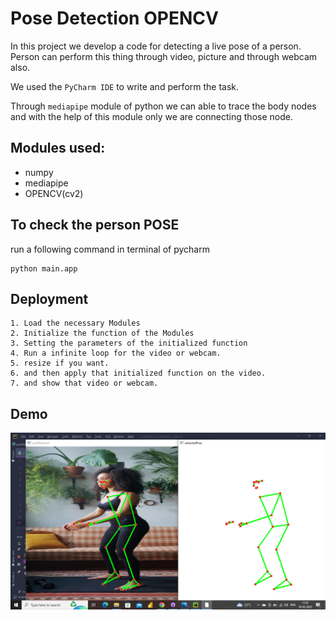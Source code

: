 
# Pose Detection OPENCV

In this project we develop a code for detecting a live pose of a person. Person can perform this thing through video, picture and through webcam also.

We used the `PyCharm IDE` to write and perform the task.

Through `mediapipe` module of python we can able to trace the body nodes and with the help of this module only we are connecting those node.

## Modules used:
* numpy
* mediapipe
* OPENCV(cv2)

## To check the person POSE
run a following command in terminal of pycharm
```
python main.app
```
## Deployment
```
1. Load the necessary Modules
2. Initialize the function of the Modules
3. Setting the parameters of the initialized function
4. Run a infinite loop for the video or webcam.
5. resize if you want.
6. and then apply that initialized function on the video.
7. and show that video or webcam.
```


## Demo

![App Screenshot](https://raw.githubusercontent.com/Franky-Saxena/Pose-Detection/main/Untitled1.png)
